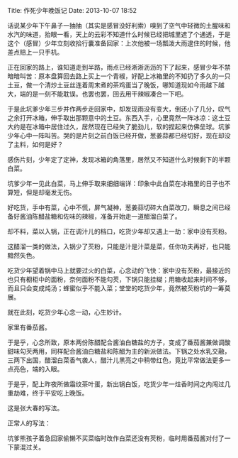 Title: 作死少年晚饭记
Date: 2013-10-07 18:52 

话说某少年下午鼻子一抽抽（其实是感冒没好利索）嗅到了空气中轻微的土腥味和水汽的味道，抬眼一看，天上的云彩不知道什么时候已经把城里遮了个通透，于是这个（感冒）少年立刻收拾行囊准备回家：上次他被一场瓢泼大雨逮住的时候，他差点赔上一只手机。

正在回家的路上，谁知道走到半路，雨点已经淅淅沥沥的下了起来，感冒少年不禁暗暗叫苦：原本盘算回去路上买上一个青椒，好配上冰箱里的不知扔了多久的一只土豆，做一个清炒土豆丝连着周末煮的茶鸡蛋当了晚饭，哪知道现如今雨越下越大，端的是一刻不能耽误。也罢也罢，回去用干辣椒凑合一下吧。

于是此坑爹少年三步并作两步走回家中，却发现雨没有变大，倒还小了几分，叹气之余打开冰箱，伸手取出那颗意中的土豆。东西入手，心里竟然一阵冰凉：这土豆大约是在冰箱中居住过久，居然现在已经失了脆劲儿，软的捏起来仿佛垒球。坑爹少年心中一阵叫苦。哭的是片刻之前白饭已经开做，葱姜蒜都已经切好，现在却没了主料，如何是好？

感伤片刻，少年定了定神，发现冰箱的角落里，居然又不知道什么时候剩下的半颗白菜。

坑爹少年一见此白菜，马上伸手取来细细端详：印象中此白菜在冰箱里的日子也不算短，但是却毫发无伤。

好吃货，手中有菜，心中不慌，屏气凝神，葱姜蒜切碎大白菜改刀，瞬息之间已经备好酱油陈醋盐糖和佐味的辣椒，准备开始走一道醋溜白菜了。

却不料，菜以入锅，正在调汁儿的档口，吃货少年却又遇上一劫：家中没有芡粉。

这醋溜一类的做法，入锅少了芡粉，只能是汁是汁菜是菜，任你功夫再好，也只能黯然失色。

吃货少年望着锅中马上就要过火的白菜，心念动的飞快：家中没有芡粉，最接近的也只有橱柜中的面粉，奈何面粉不能勾芡，下锅只能挂糊；用糖收起来时间不够，而且只会变成炖汤；蜂蜜似乎不能入菜；堂堂的吃货少年，竟然被芡粉坑的一筹莫展。

就在此刻，吃货少年心念一动，心生妙计。

家里有番茄酱。

于是乎，心念所致，原本两份陈醋配合酱油白糖盐的方子，变成了番茄酱兼做调酸甜味勾芡两用，同样配合酱油白糖盐和陈醋为主的新派做法。下锅之处水乳交融，三两下出国，醋溜白菜香气袭人，醋汁儿黑亮之中稍带红色，竟比平常做法更多一点亮色，端的入眼。

于是乎，配上昨夜所做霜纹茶叶蛋，新出锅白饭，吃货少年一炷香时间之内闯过几重劫难，终于平安吃上晚饭。

这是张大春的写法。

正常人的写法：

坑爹熊孩子着急回家偷懒不买菜临时改作白菜还没有芡粉，临时用番茄酱对付了一下蒙混过关。